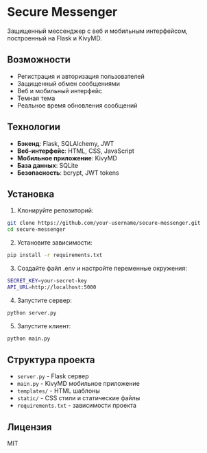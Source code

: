 # Secure Messenger

Защищенный мессенджер с веб и мобильным интерфейсом, построенный на Flask и KivyMD.

## Возможности

- Регистрация и авторизация пользователей
- Защищенный обмен сообщениями
- Веб и мобильный интерфейс
- Темная тема
- Реальное время обновления сообщений

## Технологии

- **Бэкенд**: Flask, SQLAlchemy, JWT
- **Веб-интерфейс**: HTML, CSS, JavaScript
- **Мобильное приложение**: KivyMD
- **База данных**: SQLite
- **Безопасность**: bcrypt, JWT tokens

## Установка

1. Клонируйте репозиторий:
```bash
git clone https://github.com/your-username/secure-messenger.git
cd secure-messenger
```

2. Установите зависимости:
```bash
pip install -r requirements.txt
```

3. Создайте файл .env и настройте переменные окружения:
```bash
SECRET_KEY=your-secret-key
API_URL=http://localhost:5000
```

4. Запустите сервер:
```bash
python server.py
```

5. Запустите клиент:
```bash
python main.py
```

## Структура проекта

- `server.py` - Flask сервер
- `main.py` - KivyMD мобильное приложение
- `templates/` - HTML шаблоны
- `static/` - CSS стили и статические файлы
- `requirements.txt` - зависимости проекта

## Лицензия

MIT
